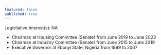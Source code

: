 ```yaml
---
featured: false
published: true
---
```

Legistlative Interest(s): NA

* Chairman at Housing Committee (Senate) from June 2019 to June 2023
* Chairman at Industry Committee (Senate) from June 2015 to June 2019
* Executive Governor at Ebonyi State, Nigeria from 1999 to 2007
